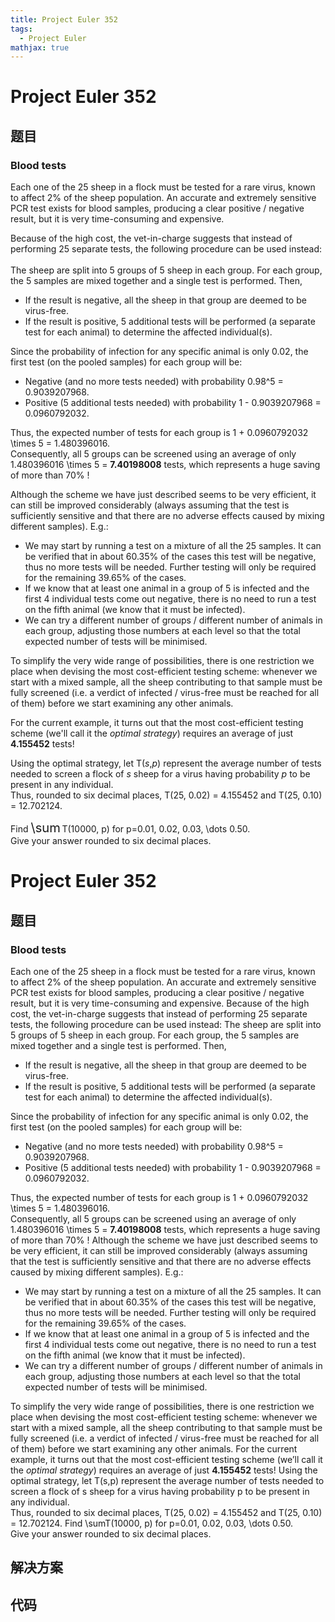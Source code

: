 ```yaml
---
title: Project Euler 352
tags:
  - Project Euler
mathjax: true
---
```

<escape><!-- more --></escape>
    
# Project Euler 352
## 题目
### Blood tests


Each one of the 25 sheep in a flock must be tested for a rare virus, known to affect 2% of the sheep population.
An accurate and extremely sensitive PCR test exists for blood samples, producing a clear positive / negative result, but it is very time-consuming and expensive.



Because of the high cost, the vet-in-charge suggests that instead of performing 25 separate tests, the following procedure can be used instead:<br /><br />
The sheep are split into 5 groups of 5 sheep in each group. 
For each group, the 5 samples are mixed together and a single test is performed. Then,
<ul><li>If the result is negative, all the sheep in that group are deemed to be virus-free.</li>
<li>If the result is positive, 5 additional tests will be performed (a separate test for each animal) to determine the affected individual(s).</li>
</ul>
Since the probability of infection for any specific animal is only 0.02, the first test (on the pooled samples) for each group will be:
<ul><li>Negative (and no more tests needed) with probability 0.98^5 = 0.9039207968.</li>
<li>Positive (5 additional tests needed) with probability 1 - 0.9039207968 = 0.0960792032.</li>
</ul>
Thus, the expected number of tests for each group is 1 + 0.0960792032 \times 5 = 1.480396016.<br />
Consequently, all 5 groups can be screened using an average of only 1.480396016 \times 5 = <b>7.40198008</b> tests, which represents a huge saving of more than 70% !



Although the scheme we have just described seems to be very efficient, it can still be improved considerably (always assuming that the test is sufficiently sensitive and that there are no adverse effects caused by mixing different samples). E.g.:
<ul><li>We may start by running a test on a mixture of all the 25 samples. It can be verified that in about 60.35% of the cases this test will be negative, thus no more tests will be needed. Further testing will only be required for the remaining 39.65% of the cases.</li>
<li>If we know that at least one animal in a group of 5 is infected and the first 4 individual tests come out negative, there is no need to run a test on the fifth animal (we know that it must be infected).</li>
<li>We can try a different number of groups / different number of animals in each group, adjusting those numbers at each level so that the total expected number of tests will be minimised.</li>
</ul>
To simplify the very wide range of possibilities, there is one restriction we place when devising the most cost-efficient testing scheme: whenever we start with a mixed sample, all the sheep contributing to that sample must be fully screened (i.e. a verdict of infected / virus-free must be reached for all of them) before we start examining any other animals.

For the current example, it turns out that the most cost-efficient testing scheme (we'll call it the <i>optimal strategy</i>) requires an average of just <b>4.155452</b> tests!



Using the optimal strategy, let T(<var>s</var>,<var>p</var>) represent the average number of tests needed to screen a flock of <var>s</var> sheep for a virus having probability <var>p</var> to be present in any individual.<br />
Thus, rounded to six decimal places, T(25, 0.02) = 4.155452 and T(25, 0.10) = 12.702124.



Find <span style="font-size:larger;"><span style="font-size:larger;">\sum</span></span> T(10000, p) for p=0.01, 0.02, 0.03, \dots 0.50.<br />
Give your answer rounded to six decimal places.




# Project Euler 352
## 题目
### Blood tests

Each one of the 25 sheep in a flock must be tested for a rare virus, known to affect 2% of the sheep population. An accurate and extremely sensitive PCR test exists for blood samples, producing a clear positive / negative result, but it is very time-consuming and expensive.
Because of the high cost, the vet-in-charge suggests that instead of performing 25 separate tests, the following procedure can be used instead:
The sheep are split into 5 groups of 5 sheep in each group. For each group, the 5 samples are mixed together and a single test is performed. Then,
<ul>
<li>If the result is negative, all the sheep in that group are deemed to be virus-free.</li>
<li>If the result is positive, 5 additional tests will be performed (a separate test for each animal) to determine the affected individual(s).</li>
</ul>
Since the probability of infection for any specific animal is only 0.02, the first test (on the pooled samples) for each group will be:
<ul>
<li>Negative (and no more tests needed) with probability 0.98^5 = 0.9039207968.</li>
<li>Positive (5 additional tests needed) with probability 1 - 0.9039207968 = 0.0960792032.</li>
</ul>
Thus, the expected number of tests for each group is 1 + 0.0960792032 \times 5 = 1.480396016.<br>Consequently, all 5 groups can be screened using an average of only 1.480396016 \times 5 = <b>7.40198008</b> tests, which represents a huge saving of more than 70% !
Although the scheme we have just described seems to be very efficient, it can still be improved considerably (always assuming that the test is sufficiently sensitive and that there are no adverse effects caused by mixing different samples). E.g.:
<ul>
<li>We may start by running a test on a mixture of all the 25 samples. It can be verified that in about 60.35% of the cases this test will be negative, thus no more tests will be needed. Further testing will only be required for the remaining 39.65% of the cases.</li>
<li>If we know that at least one animal in a group of 5 is infected and the first 4 individual tests come out negative, there is no need to run a test on the fifth animal (we know that it must be infected).</li>
<li>We can try a different number of groups / different number of animals in each group, adjusting those numbers at each level so that the total expected number of tests will be minimised.</li>
</ul>
To simplify the very wide range of possibilities, there is one restriction we place when devising the most cost-efficient testing scheme: whenever we start with a mixed sample, all the sheep contributing to that sample must be fully screened (i.e. a verdict of infected / virus-free must be reached for all of them) before we start examining any other animals.
For the current example, it turns out that the most cost-efficient testing scheme (we’ll call it the <i>optimal strategy</i>) requires an average of just <b>4.155452</b> tests!
Using the optimal strategy, let T(s,p) represent the average number of tests needed to screen a flock of s sheep for a virus having probability p to be present in any individual.<br>Thus, rounded to six decimal places, T(25, 0.02) = 4.155452 and T(25, 0.10) = 12.702124.
Find \sumT(10000, p) for p=0.01, 0.02, 0.03, \dots 0.50.<br>Give your answer rounded to six decimal places.


## 解决方案


## 代码


